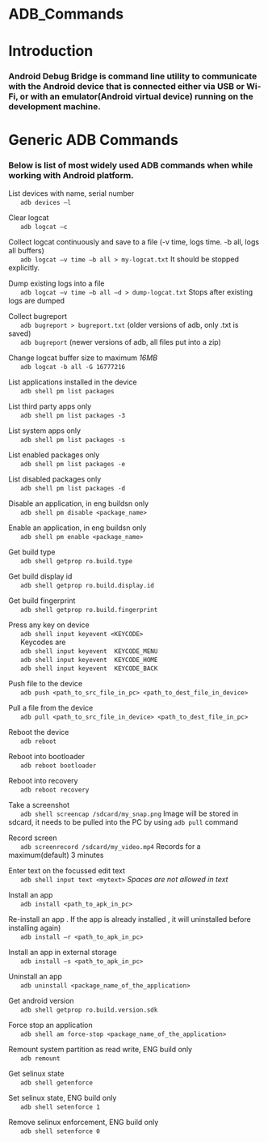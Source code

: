 # ADB_Commands
# Introduction
### Android Debug Bridge is command line utility to communicate with the Android device that is connected either via USB or Wi-Fi, or with an emulator(Android virtual device) running on the development machine.


# Generic ADB Commands
### Below is list of most widely used ADB commands when while working with Android platform.

List devices with name, serial number<br/>
&nbsp;&nbsp;&nbsp;&nbsp;&nbsp;&nbsp;`adb devices –l`

Clear logcat<br/>
&nbsp;&nbsp;&nbsp;&nbsp;&nbsp;&nbsp;`adb logcat –c`

Collect logcat continuously and save to a file  (-v time, logs time. -b all, logs all buffers)<br>  &nbsp;&nbsp;&nbsp;&nbsp;&nbsp;&nbsp;`adb logcat –v time –b all > my-logcat.txt`	It should be stopped explicitly.


Dump existing logs into a file<br/>
&nbsp;&nbsp;&nbsp;&nbsp;&nbsp;&nbsp;`adb logcat –v time –b all –d > dump-logcat.txt`	Stops after existing logs are dumped

Collect bugreport<br/>
&nbsp;&nbsp;&nbsp;&nbsp;&nbsp;&nbsp;`adb bugreport > bugreport.txt` (older versions of adb, only .txt is saved) <br/>
&nbsp;&nbsp;&nbsp;&nbsp;&nbsp;&nbsp;`adb bugreport` (newer versions of adb, all files put into a zip)

Change logcat buffer size to maximum <em>16MB</em><br/>
&nbsp;&nbsp;&nbsp;&nbsp;&nbsp;&nbsp;`adb logcat -b all -G 16777216`

List applications installed in the device<br/>
&nbsp;&nbsp;&nbsp;&nbsp;&nbsp;&nbsp;`adb shell pm list packages`

List third party apps only<br/>
&nbsp;&nbsp;&nbsp;&nbsp;&nbsp;&nbsp;`adb shell pm list packages -3`

List system apps only<br/>
&nbsp;&nbsp;&nbsp;&nbsp;&nbsp;&nbsp;`adb shell pm list packages -s`

List enabled packages only<br/>
&nbsp;&nbsp;&nbsp;&nbsp;&nbsp;&nbsp;`adb shell pm list packages -e`


List disabled packages only<br/>
&nbsp;&nbsp;&nbsp;&nbsp;&nbsp;&nbsp;`adb shell pm list packages -d`

Disable an application, in eng buildsn only<br/>
&nbsp;&nbsp;&nbsp;&nbsp;&nbsp;&nbsp;`adb shell pm disable <package_name>`

Enable an application, in eng buildsn only<br/>
&nbsp;&nbsp;&nbsp;&nbsp;&nbsp;&nbsp;`adb shell pm enable <package_name>`

Get build type<br/>
&nbsp;&nbsp;&nbsp;&nbsp;&nbsp;&nbsp;`adb shell getprop ro.build.type`

Get build display id<br/>
&nbsp;&nbsp;&nbsp;&nbsp;&nbsp;&nbsp;`adb shell getprop ro.build.display.id`

Get build fingerprint<br/>
&nbsp;&nbsp;&nbsp;&nbsp;&nbsp;&nbsp;`adb shell getprop ro.build.fingerprint`

Press any key on device<br/>
&nbsp;&nbsp;&nbsp;&nbsp;&nbsp;&nbsp;`adb shell input keyevent <KEYCODE>`<br/>
&nbsp;&nbsp;&nbsp;&nbsp;&nbsp;&nbsp;Keycodes are<br/>
		&nbsp;&nbsp;&nbsp;&nbsp;&nbsp;&nbsp;`adb shell input keyevent  KEYCODE_MENU`<br/>
		&nbsp;&nbsp;&nbsp;&nbsp;&nbsp;&nbsp;`adb shell input keyevent  KEYCODE_HOME`<br/>
		&nbsp;&nbsp;&nbsp;&nbsp;&nbsp;&nbsp;`adb shell input keyevent  KEYCODE_BACK`<br/>

Push file to the device <br/>
&nbsp;&nbsp;&nbsp;&nbsp;&nbsp;&nbsp;`adb push <path_to_src_file_in_pc> <path_to_dest_file_in_device>`

Pull a file from the device<br/>
&nbsp;&nbsp;&nbsp;&nbsp;&nbsp;&nbsp;`adb pull <path_to_src_file_in_device> <path_to_dest_file_in_pc>`

Reboot the device<br/>
&nbsp;&nbsp;&nbsp;&nbsp;&nbsp;&nbsp;`adb reboot`

Reboot into bootloader<br/>
&nbsp;&nbsp;&nbsp;&nbsp;&nbsp;&nbsp;`adb reboot bootloader`

Reboot into recovery<br/>
&nbsp;&nbsp;&nbsp;&nbsp;&nbsp;&nbsp;`adb reboot recovery`

Take a screenshot<br/>
&nbsp;&nbsp;&nbsp;&nbsp;&nbsp;&nbsp;`adb shell screencap /sdcard/my_snap.png`	Image will be stored in sdcard, it needs to be pulled into the PC by using `adb pull` command

Record screen<br/>
&nbsp;&nbsp;&nbsp;&nbsp;&nbsp;&nbsp;`adb screenrecord /sdcard/my_video.mp4`	Records for a maximum(default) 3 minutes

Enter text on the focussed edit text<br/>
&nbsp;&nbsp;&nbsp;&nbsp;&nbsp;&nbsp;`adb shell input text <mytext>`	<em>Spaces are not allowed in text</em>

Install an app <br/>
&nbsp;&nbsp;&nbsp;&nbsp;&nbsp;&nbsp;`adb install <path_to_apk_in_pc>`

Re-install an app . If the app is already installed , it will uninstalled before installing again)<br/>
&nbsp;&nbsp;&nbsp;&nbsp;&nbsp;&nbsp;`adb install –r <path_to_apk_in_pc>`

Install an app in external storage<br/>
&nbsp;&nbsp;&nbsp;&nbsp;&nbsp;&nbsp;`adb install –s <path_to_apk_in_pc>`

Uninstall an app<br/>
&nbsp;&nbsp;&nbsp;&nbsp;&nbsp;&nbsp;`adb uninstall <package_name_of_the_application>`

Get android version<br/>
&nbsp;&nbsp;&nbsp;&nbsp;&nbsp;&nbsp;`adb shell getprop ro.build.version.sdk`

Force stop an application<br/>
&nbsp;&nbsp;&nbsp;&nbsp;&nbsp;&nbsp;`adb shell am force-stop <package_name_of_the_application>`

Remount system partition as read write, ENG build only<br/>
&nbsp;&nbsp;&nbsp;&nbsp;&nbsp;&nbsp;`adb remount`

Get selinux state<br/>
&nbsp;&nbsp;&nbsp;&nbsp;&nbsp;&nbsp;`adb shell getenforce`

Set selinux state, ENG build only<br/>
&nbsp;&nbsp;&nbsp;&nbsp;&nbsp;&nbsp;`adb shell setenforce 1`

Remove selinux enforcement, ENG build only<br/>
&nbsp;&nbsp;&nbsp;&nbsp;&nbsp;&nbsp;`adb shell setenforce 0`
